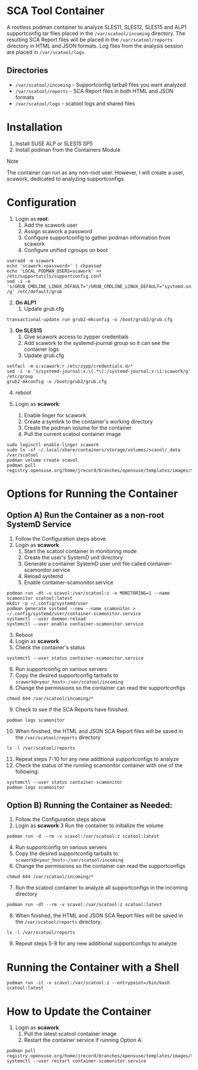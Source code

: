 # SCA Tool Container

A rootless podman container to analyze SLES11, SLES12, SLES15 and ALP1 supportconfig tar files placed in the `/var/scatool/incoming` directory. The resulting SCA Report files will be placed in the `/var/scatool/reports` directory in HTML and JSON formats. Log files from the analysis session are placed in `/var/scatool/logs`.

## Directories

* `/var/scatool/incoming` - Supportconfig tarball files you want analyzed
* `/var/scatool/reports` - SCA Report files in both HTML and JSON formats
* `/var/scatool/logs` - scatool logs and shared files

# Installation

1. Install SUSE ALP or SLES15 SP5
2. Install podman from the Containers Module

> [!NOTE]
> The container can run as any non-root user. However, I will create a user, scawork, dedicated to analyzing supportconfigs.

# Configuration

1. Login as **root**:
   1. Add the scawork user
   2. Assign scawork a password
   3. Configure supportconfig to gather podman information from scawork
   4. Configure unified cgroups on boot
```
useradd -m scawork
echo 'scawork:<password>' | chpasswd
echo 'LOCAL_PODMAN_USERS=scawork' >> /etc/supportutils/supportconfig.conf
sed -i -e 's/GRUB_CMDLINE_LINUX_DEFAULT="/GRUB_CMDLINE_LINUX_DEFAULT="systemd.unified_cgroup_hierarchy=1 /g' /etc/default/grub
```
2. **On ALP1**
   1. Update grub.cfg
```
transactional-update run grub2-mkconfig -o /boot/grub2/grub.cfg
```
3. **On SLES15**
   1. Give scawork access to zypper credentials
   2. Add scawork to the systemd-journal group so it can see the container logs
   3. Update grub.cfg
```
setfacl -m u:scawork:r /etc/zypp/credentials.d/*
sed -i -e 's/systemd-journal:x:\(.*\):/systemd-journal:x:\1:scawork/g' /etc/group
grub2-mkconfig -o /boot/grub2/grub.cfg
```
4. reboot

5. Login as **scawork**:
   1. Enable linger for scawork
   2. Create a symlink to the container's working directory
   3. Create the podman volume for the container
   4. Pull the current scatool container image
```
sudo loginctl enable-linger scawork
sudo ln -sf ~/.local/share/containers/storage/volumes/scavol/_data /var/scatool
podman volume create scavol
podman pull registry.opensuse.org/home/jrecord/branches/opensuse/templates/images/tumbleweed/containers/scatool:latest
```

# Options for Running the Container

## Option A) Run the Container as a non-root SystemD Service
1.  Follow the Configuration steps above
2.  Login as **scawork**
    1. Start the scatool container in monitoring mode
    2. Create the user's SystemD unit directory
    3. Generate a container SystemD user unit file called container-scamonitor.service
    4. Reload systemd
    5. Enable container-scamonitor.service
```
podman run -dt -v scavol:/var/scatool:z -e MONITORING=1 --name scamonitor scatool:latest
mkdir -p ~/.config/systemd/user
podman generate systemd --new --name scamonitor > ~/.config/systemd/user/container-scamonitor.service
systemctl --user daemon-reload
systemctl --user enable container-scamonitor.service
```
3.  Reboot
4.  Login as **scawork**
5.  Check the container's status
```
systemctl --user status container-scamonitor.service
```
6.  Run supportconfig on various servers
7.  Copy the desired supportconfig tarballs to `scawork@<your_host>:/var/scatool/incoming`
8.  Change the permissions so the container can read the supportconfigs
```
chmod 644 /var/scatool/incoming/*
```
9.  Check to see if the SCA Reports have finished.
```
podman logs scamonitor
```
10.  When finished, the HTML and JSON SCA Report files will be saved in the `/var/scatool/reports` directory
```
ls -l /var/scatool/reports
```
11.  Repeat steps 7-10 for any new additional supportconfigs to analyze
12.  Check the status of the running scamonitor container with one of the following:
```
systemctl --user status container-scamonitor
podman logs scamonitor
```

## Option B) Running the Container as Needed:
1.  Follow the Configuration steps above
2.  Login as **scawork**
3   Run the container to initialize the volume
```
podman run -d --rm -v scavol:/var/scatool:z scatool:latest
```
4.  Run supportconfig on various servers
5.  Copy the desired supportconfig tarballs to `scawork@<your_host>:/var/scatool/incoming`
6.  Change the permissions so the container can read the supportconfigs
```
chmod 644 /var/scatool/incoming/*
```
7.  Run the scatool container to analyze all supportconfigs in the incoming directory
```
podman run -dt --rm -v scavol:/var/scatool:z scatool:latest
```
8.  When finished, the HTML and JSON SCA Report files will be saved in the `/var/scatool/reports` directory.
```
ls -l /var/scatool/reports
```
9.  Repeat steps 5-8 for any new additional supportconfigs to analyze

# Running the Container with a Shell

```
podman run -it -v scavol:/var/scatool:z --entrypoint=/bin/bash scatool:latest
```

# How to Update the Container
1. Login as **scawork**
   1. Pull the latest scatool container image
   2. Restart the container service if running Option A.
```
podman pull registry.opensuse.org/home/jrecord/branches/opensuse/templates/images/tumbleweed/containers/scatool:latest
systemctl --user restart container-scamonitor.service
```
